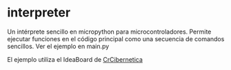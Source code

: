# interpreter
Un intérprete sencillo en micropython para microcontroladores. Permite ejecutar funciones en el código principal como una secuencia de comandos sencillos.  Ver el ejemplo en main.py

El ejemplo utiliza el IdeaBoard  de [CrCibernetica]([CrCibernetica](https://www.crcibernetica.com/crcibernetica-ideaboard-experimental-kit/))
